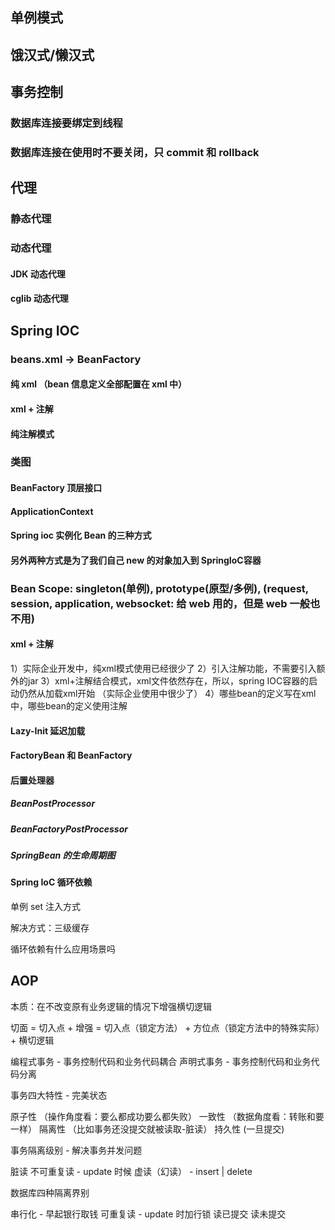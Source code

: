 
## 单例模式

## 饿汉式/懒汉式

## 事务控制

### 数据库连接要绑定到线程

### 数据库连接在使用时不要关闭，只 commit 和 rollback

## 代理

### 静态代理

### 动态代理

#### JDK 动态代理

#### cglib 动态代理

## Spring IOC

### beans.xml -> BeanFactory

#### 纯 xml （bean 信息定义全部配置在 xml 中）

#### xml + 注解

#### 纯注解模式

### 类图

#### BeanFactory 顶层接口

#### ApplicationContext

#### Spring ioc 实例化 Bean 的三种方式

#### 另外两种方式是为了我们自己 new 的对象加入到 SpringIoC容器

### Bean Scope: singleton(单例), prototype(原型/多例), (request, session, application, websocket: 给 web 用的，但是 web 一般也不用)

#### xml + 注解


1）实际企业开发中，纯xml模式使⽤已经很少了
2）引⼊注解功能，不需要引⼊额外的jar
3）xml+注解结合模式，xml⽂件依然存在，所以，spring IOC容器的启动仍然从加载xml开始
（实际企业使用中很少了）
4）哪些bean的定义写在xml中，哪些bean的定义使⽤注解
#### Lazy-Init 延迟加载

#### FactoryBean 和 BeanFactory

#### 后置处理器

##### BeanPostProcessor

##### BeanFactoryPostProcessor

##### SpringBean 的生命周期图

#### Spring IoC 循环依赖

单例 set 注入方式

解决方式：三级缓存

循环依赖有什么应用场景吗

## AOP

本质：在不改变原有业务逻辑的情况下增强横切逻辑

切面 = 切入点 + 增强
    = 切入点（锁定方法） + 方位点（锁定方法中的特殊实际） + 横切逻辑


编程式事务 - 事务控制代码和业务代码耦合
声明式事务 - 事务控制代码和业务代码分离

事务四大特性 - 完美状态

原子性 （操作角度看：要么都成功要么都失败）
一致性 （数据角度看：转账和要一样）
隔离性 （比如事务还没提交就被读取-脏读）
持久性  (一旦提交)

事务隔离级别 - 解决事务并发问题

脏读
不可重复读 - update 时候
虚读（幻读） - insert | delete

数据库四种隔离界别

串行化 - 早起银行取钱
可重复读 - update 时加行锁
读已提交
读未提交


